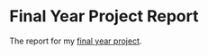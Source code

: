 # Final Year Project Report

The report for my [final year project](https://github.com/aidangrabe/student-wear-app).
